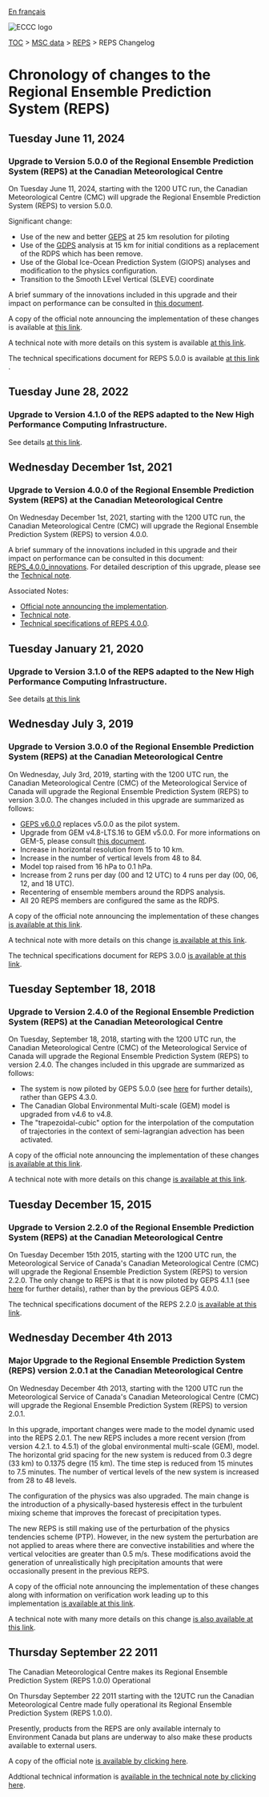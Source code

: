 [En français](changelog_reps_fr.md)

![ECCC logo](../../img_eccc-logo.png)

[TOC](../../readme_en.md) > [MSC data](../readme_en.md) > [REPS](readme_reps_en.md) > REPS Changelog

# Chronology of changes to the Regional Ensemble Prediction System (REPS)

## Tuesday June 11, 2024

### Upgrade to Version 5.0.0 of the Regional Ensemble Prediction System (REPS) at the Canadian Meteorological Centre

On Tuesday June 11, 2024, starting with the 1200 UTC run, the Canadian Meteorological Centre (CMC) will upgrade the Regional Ensemble Prediction System (REPS) to version 5.0.0.

Significant change:
* Use of the new and better [GEPS](../nwp_gdps/readme_geps_en.md)  at 25 km resolution for piloting
* Use of the [GDPS](../nwp_gdps/readme_gdps_en.md) analysis at 15 km for initial conditions as a replacement of the RDPS which has been remove.
* Use of the Global Ice-Ocean Prediction System (GIOPS) analyses and modification to the physics configuration.
* Transition to the Smooth LEvel Vertical (SLEVE) coordinate


A brief summary of the innovations included in this upgrade and their impact on performance can be consulted in [this document](https://collaboration.cmc.ec.gc.ca/cmc/cmoi/product_guide/docs/fact_sheets/factsheet_reps-500_e.pdf). 

A copy of the official note announcing the implementation of these changes is available at [this link](http://dd.meteo.gc.ca/doc/genots/2024/06/11/NOCN03_CWAO_311455___xxxxx).

A technical note with more details on this system is available [at this link](http://collaboration.cmc.ec.gc.ca/cmc/cmoi/product_guide/docs/tech_notes/technote_reps-500_e.pdf).

The technical specifications document for REPS 5.0.0 is available [at this link](https://collaboration.cmc.ec.gc.ca/cmc/cmoi/product_guide/docs/tech_specifications/tech_specifications_REPS_5.0.0_e.pdf) .



## Tuesday June 28, 2022

### Upgrade to Version 4.1.0 of the REPS adapted to the New High Performance Computing Infrastructure.

See details [at this link](../changelog_multisystems_en.md).

## Wednesday December 1st, 2021

### Upgrade to Version 4.0.0 of the Regional Ensemble Prediction System (REPS) at the Canadian Meteorological Centre

On Wednesday December 1st, 2021, starting with the 1200 UTC run, the Canadian Meteorological Centre (CMC) will upgrade the Regional Ensemble Prediction System (REPS) to version 4.0.0.


A brief summary of the innovations included in this upgrade and their impact on performance can be consulted in this document: [REPS_4.0.0_innovations](https://collaboration.cmc.ec.gc.ca/cmc/cmoi/product_guide/docs/fact_sheets/factsheet_reps-400_e.pdf). For detailed description of this upgrade, please see the [Technical note](https://collaboration.cmc.ec.gc.ca/cmc/cmoi/product_guide/docs/tech_notes/technote_reps-400_e.pdf).

Associated Notes:

* [Official note announcing the implementation](http://dd.weather.gc.ca/doc/genots/2021/11/26/NOCN03_CWAO_262118___50159).
* [Technical note](https://collaboration.cmc.ec.gc.ca/cmc/cmoi/product_guide/docs/tech_notes/technote_reps-400_e.pdf).
* [Technical specifications of REPS 4.0.0](https://collaboration.cmc.ec.gc.ca/cmc/cmoi/product_guide/docs/tech_specifications/tech_specifications_REPS_4.0.0_e.pdf).


## Tuesday January 21, 2020

### Upgrade to Version 3.1.0 of the REPS adapted to the New High Performance Computing Infrastructure.

See details [at this link](../changelog_multisystems_en.md)

## Wednesday July 3, 2019

### Upgrade to Version 3.0.0 of the Regional Ensemble Prediction System (REPS) at the Canadian Meteorological Centre

On Wednesday, July 3rd, 2019, starting with the 1200 UTC run, the Canadian Meteorological Centre (CMC) of the Meteorological Service of Canada will upgrade the Regional Ensemble Prediction System (REPS) to version 3.0.0.
The changes included in this upgrade are summarized as follows:

* [GEPS v6.0.0](../nwp_geps/changelog_geps_en.md) replaces v5.0.0 as the pilot system.
* Upgrade from GEM v4.8-LTS.16 to GEM v5.0.0. For more informations on GEM-5, please consult [this document](https://collaboration.cmc.ec.gc.ca/cmc/cmoi/product_guide/docs/tech_notes/GEM5_paper_submitted_JAMES_20190614.pdf).
* Increase in horizontal resolution from 15 to 10 km.
* Increase in the number of vertical levels from 48 to 84.
* Model top raised from 16 hPa to 0.1 hPa.
* Increase from 2 runs per day (00 and 12 UTC) to 4 runs per day (00, 06, 12, and 18 UTC).
* Recentering of ensemble members around the RDPS analysis.
* All 20 REPS members are configured the same as the RDPS.

A copy of the official note announcing the implementation of these changes [is available at this link](http://dd.meteo.gc.ca/doc/genots/2019/06/28/NOCN03_CWAO_281735___13093).

A technical note with more details on this change [is available at this link](https://collaboration.cmc.ec.gc.ca/cmc/cmoi/product_guide/docs/tech_notes/technote_reps-300_20190703_e.pdf).

The technical specifications document for REPS 3.0.0 [is available at this link](https://collaboration.cmc.ec.gc.ca/cmc/cmoi/product_guide/docs/tech_specifications/tech_specifications_REPS_3.0.0_e.pdf).


## Tuesday September 18, 2018

### Upgrade to Version 2.4.0 of the Regional Ensemble Prediction System (REPS) at the Canadian Meteorological Centre

On Tuesday, September 18, 2018, starting with the 1200 UTC run, the Canadian Meteorological Centre (CMC) of the Meteorological Service of Canada will upgrade the Regional Ensemble Prediction System (REPS) to version 2.4.0.
The changes included in this upgrade are summarized as follows:

* The system is now piloted by GEPS 5.0.0 (see [here](../nwp_geps/changelog_geps_en.md) for further details), rather than GEPS 4.3.0.
* The Canadian Global Environmental Multi-scale (GEM) model is upgraded from v4.6 to v4.8.
* The "trapezoidal-cubic" option for the interpolation of the computation of trajectories in the context of semi-lagrangian advection has been activated.

A copy of the official note announcing the implementation of these changes [is available at this link](http://dd.meteo.gc.ca/doc/genots/2018/09/17/NOCN03_CWAO_171325___27325).

A technical note with more details on this change [is available at this link](https://collaboration.cmc.ec.gc.ca/cmc/cmoi/product_guide/docs/tech_notes/technote_reps-240_20180918_e.pdf).


## Tuesday December 15, 2015

### Upgrade to Version 2.2.0 of the Regional Ensemble Prediction System (REPS) at the Canadian Meteorological Centre

On Tuesday December 15th 2015, starting with the 1200 UTC run, the Meteorological Service of Canada's Canadian Meteorological Centre (CMC) will upgrade the Regional Ensemble Prediction System (REPS) to version 2.2.0.
The only change to REPS is that it is now piloted by GEPS 4.1.1 (see [here](../nwp_geps/changelog_geps_en.md) for further details), rather than by the previous GEPS 4.0.0.

The technical specifications document of the REPS 2.2.0 [is available at this link](https://collaboration.cmc.ec.gc.ca/cmc/cmoi/product_guide/docs/tech_specifications/tech_specifications_REPS_2.2.0_e.pdf).


## Wednesday December 4th 2013

### Major Upgrade to the Regional Ensemble Prediction System (REPS) version 2.0.1 at the Canadian Meteorological Centre

On Wednesday December 4th 2013, starting with the 1200 UTC run the Meteorological Service of Canada's Canadian Meteorological Centre (CMC) will upgrade the Regional Ensemble Prediction System (REPS) to version 2.0.1.

In this upgrade, important changes were made to the model dynamic used into the REPS 2.0.1. The new REPS includes a more recent version (from version 4.2.1. to 4.5.1) of the global environmental multi-scale (GEM), model. The horizontal grid spacing for the new system is reduced from 0.3 degre (33 km) to 0.1375 degre (15 km). The time step is reduced from 15 minutes to 7.5 minutes. The number of vertical levels of the new system is increased from 28 to 48 levels.

The configuration of the physics was also upgraded. The main change is the introduction of a physically-based hysteresis effect in the turbulent mixing scheme that improves the forecast of precipitation types.

The new REPS is still making use of the perturbation of the physics tendencies scheme (PTP). However, in the new system the perturbation are not applied to areas where there are convective instabilities and where the vertical velocities are greater than 0.5 m/s. These modifications avoid the generation of unrealistically high precipitation amounts that were occasionally present in the previous REPS.

A copy of the official note announcing the implementation of these changes along with information on verification work leading up to this implementation [is available at this link](http://dd.meteo.gc.ca/doc/genots/2013/12/03/NOCN03_CWAO_032214___00940).

A technical note with many more details on this change [is also available at this link](https://collaboration.cmc.ec.gc.ca/cmc/cmoi/product_guide/docs/lib/technote_reps201_20131204_e.pdf).


## Thursday September 22 2011

The Canadian Meteorological Centre makes its Regional Ensemble Prediction System (REPS 1.0.0) Operational

On Thursday September 22 2011 starting with the 12UTC run the Canadian Meteorological Centre made fully operational its Regional Ensemble Prediction System (REPS 1.0.0).

Presently, products from the REPS are only available internaly to Environment Canada but plans are underway to also make these products available to external users.

A copy of the official note [is available by clicking here](http://dd.weather.gc.ca/doc/genots/2011/09/26/NOCN03_CWAO_261345_CCA__98421).

Addtional technical information is [available in the technical note by clicking here](https://collaboration.cmc.ec.gc.ca/cmc/CMOI/product_guide/docs/lib/op_systems/doc_opchanges/technote_reps_20111004_e.pdf).
